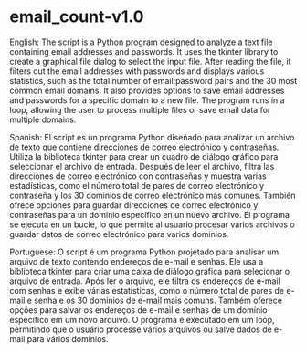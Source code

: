 # email_count-v1.0

English:
The script is a Python program designed to analyze a text file containing email addresses and passwords. It uses the tkinter library to create a graphical file dialog to select the input file. After reading the file, it filters out the email addresses with passwords and displays various statistics, such as the total number of email:password pairs and the 30 most common email domains. It also provides options to save email addresses and passwords for a specific domain to a new file. The program runs in a loop, allowing the user to process multiple files or save email data for multiple domains.

Spanish:
El script es un programa Python diseñado para analizar un archivo de texto que contiene direcciones de correo electrónico y contraseñas. Utiliza la biblioteca tkinter para crear un cuadro de diálogo gráfico para seleccionar el archivo de entrada. Después de leer el archivo, filtra las direcciones de correo electrónico con contraseñas y muestra varias estadísticas, como el número total de pares de correo electrónico y contraseña y los 30 dominios de correo electrónico más comunes. También ofrece opciones para guardar direcciones de correo electrónico y contraseñas para un dominio específico en un nuevo archivo. El programa se ejecuta en un bucle, lo que permite al usuario procesar varios archivos o guardar datos de correo electrónico para varios dominios.

Portuguese:
O script é um programa Python projetado para analisar um arquivo de texto contendo endereços de e-mail e senhas. Ele usa a biblioteca tkinter para criar uma caixa de diálogo gráfica para selecionar o arquivo de entrada. Após ler o arquivo, ele filtra os endereços de e-mail com senhas e exibe várias estatísticas, como o número total de pares de e-mail e senha e os 30 domínios de e-mail mais comuns. Também oferece opções para salvar os endereços de e-mail e senhas de um domínio específico em um novo arquivo. O programa é executado em um loop, permitindo que o usuário processe vários arquivos ou salve dados de e-mail para vários domínios.
